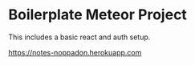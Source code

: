# Boilerplate Meteor Project

This includes a basic react and auth setup.

https://notes-noppadon.herokuapp.com
